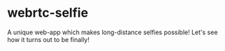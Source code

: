 webrtc-selfie
=============

A unique web-app which makes long-distance selfies possible! Let's see how it turns out to be finally!
